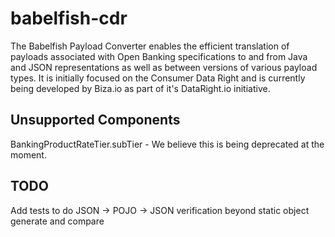 # babelfish-cdr
The Babelfish Payload Converter enables the efficient translation of payloads associated with Open Banking specifications to and from Java and JSON representations as well as between versions of various payload types. It is initially focused on the Consumer Data Right and is currently being developed by Biza.io as part of it's DataRight.io initiative.

## Unsupported Components
BankingProductRateTier.subTier - We believe this is being deprecated at the moment.

## TODO

Add tests to do JSON -> POJO -> JSON verification beyond static object generate and compare

